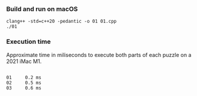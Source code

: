 ### Build and run on macOS

```
clang++ -std=c++20 -pedantic -o 01 01.cpp
./01
```

### Execution time

Approximate time in miliseconds to execute both parts of each puzzle on a 2021 iMac M1.

```text

01     0.2 ms
02     0.5 ms
03     0.6 ms
```
